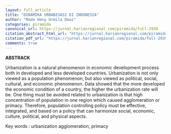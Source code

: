 ```yaml
---
layout: full_article
title: "DINAMIKA URBANISASI DI INDONESIA"
author: "Made Heny Urmila Dewi"
categories: piramida
canonical_url: https://jurnal.harianregional.com/piramida/full-2939 
citation_abstract_html_url: "https://jurnal.harianregional.com/piramida/id-2939"
citation_pdf_url: "https://jurnal.harianregional.com/piramida/full-2939"  
comments: true
---
```


<p><span class="font1" style="font-weight:bold;">ABSTRACK</span></p>
<p><span class="font0">Urbanization is a natural phenomenon in economic development process both in developed and less developed countries. Urbanization is not only viewed as a population phenomenon, but also viewed as political, social, cultural, and economic phenomenon. Data showed that the more developed the economic condition of a country, the higher the urbanization rate will be. One thing must be avoided related to urbanization is that high concentration of population in one region which caused agglomeration or primacy. Therefore, population controlling policy must be effective, integrated, and based on a policy that can harmonize social, economic, culture, political, and physical aspects.</span></p>
<p><span class="font0">Key words : urbanization agglomeration, primacy</span></p>